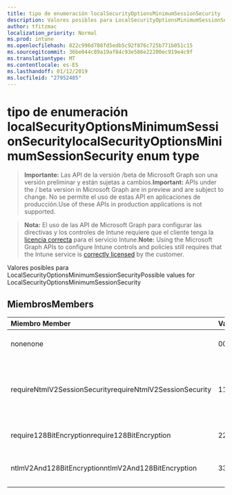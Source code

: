 ```yaml
---
title: tipo de enumeración localSecurityOptionsMinimumSessionSecurity
description: Valores posibles para LocalSecurityOptionsMinimumSessionSecurity
author: tfitzmac
localization_priority: Normal
ms.prod: intune
ms.openlocfilehash: 822c996d788fd5edb5c92f876c725b771b051c15
ms.sourcegitcommit: 36be044c89a19af84c93e586e22200ec919e4c9f
ms.translationtype: MT
ms.contentlocale: es-ES
ms.lasthandoff: 01/12/2019
ms.locfileid: "27952485"
---
```

# <a name="localsecurityoptionsminimumsessionsecurity-enum-type"></a><span data-ttu-id="04a94-103">tipo de enumeración localSecurityOptionsMinimumSessionSecurity</span><span class="sxs-lookup"><span data-stu-id="04a94-103">localSecurityOptionsMinimumSessionSecurity enum type</span></span>

> <span data-ttu-id="04a94-104">**Importante:** Las API de la versión /beta de Microsoft Graph son una versión preliminar y están sujetas a cambios.</span><span class="sxs-lookup"><span data-stu-id="04a94-104">**Important:** APIs under the / beta version in Microsoft Graph are in preview and are subject to change.</span></span> <span data-ttu-id="04a94-105">No se permite el uso de estas API en aplicaciones de producción.</span><span class="sxs-lookup"><span data-stu-id="04a94-105">Use of these APIs in production applications is not supported.</span></span>

> <span data-ttu-id="04a94-106">**Nota:** El uso de las API de Microsoft Graph para configurar las directivas y los controles de Intune requiere que el cliente tenga la [licencia correcta](https://go.microsoft.com/fwlink/?linkid=839381) para el servicio Intune.</span><span class="sxs-lookup"><span data-stu-id="04a94-106">**Note:** Using the Microsoft Graph APIs to configure Intune controls and policies still requires that the Intune service is [correctly licensed](https://go.microsoft.com/fwlink/?linkid=839381) by the customer.</span></span>

<span data-ttu-id="04a94-107">Valores posibles para LocalSecurityOptionsMinimumSessionSecurity</span><span class="sxs-lookup"><span data-stu-id="04a94-107">Possible values for LocalSecurityOptionsMinimumSessionSecurity</span></span>
## <a name="members"></a><span data-ttu-id="04a94-108">Miembros</span><span class="sxs-lookup"><span data-stu-id="04a94-108">Members</span></span>
|<span data-ttu-id="04a94-109">Miembro	</span><span class="sxs-lookup"><span data-stu-id="04a94-109">Member</span></span>|<span data-ttu-id="04a94-110">Valor</span><span class="sxs-lookup"><span data-stu-id="04a94-110">Value</span></span>|<span data-ttu-id="04a94-111">Descripción</span><span class="sxs-lookup"><span data-stu-id="04a94-111">Description</span></span>|
|:---|:---|:---|
|<span data-ttu-id="04a94-112">none</span><span class="sxs-lookup"><span data-stu-id="04a94-112">none</span></span>|<span data-ttu-id="04a94-113">0</span><span class="sxs-lookup"><span data-stu-id="04a94-113">0</span></span>|<span data-ttu-id="04a94-114">Enviar respuestas de LM y NTLM</span><span class="sxs-lookup"><span data-stu-id="04a94-114">Send LM & NTLM responses</span></span>|
|<span data-ttu-id="04a94-115">requireNtmlV2SessionSecurity</span><span class="sxs-lookup"><span data-stu-id="04a94-115">requireNtmlV2SessionSecurity</span></span>|<span data-ttu-id="04a94-116">1</span><span class="sxs-lookup"><span data-stu-id="04a94-116">1</span></span>|<span data-ttu-id="04a94-117">Enviar la seguridad de sesión LM & NTLM de usar NTLMv2 si negociar</span><span class="sxs-lookup"><span data-stu-id="04a94-117">Send LM & NTLM-use NTLMv2 session security if negotiated</span></span>|
|<span data-ttu-id="04a94-118">require128BitEncryption</span><span class="sxs-lookup"><span data-stu-id="04a94-118">require128BitEncryption</span></span>|<span data-ttu-id="04a94-119">2</span><span class="sxs-lookup"><span data-stu-id="04a94-119">2</span></span>|<span data-ttu-id="04a94-120">Enviar respuestas de LM y NTLM</span><span class="sxs-lookup"><span data-stu-id="04a94-120">Send LM & NTLM responses only</span></span>|
|<span data-ttu-id="04a94-121">ntlmV2And128BitEncryption</span><span class="sxs-lookup"><span data-stu-id="04a94-121">ntlmV2And128BitEncryption</span></span>|<span data-ttu-id="04a94-122">3</span><span class="sxs-lookup"><span data-stu-id="04a94-122">3</span></span>|<span data-ttu-id="04a94-123">Enviar respuestas de LM & NTLMv2</span><span class="sxs-lookup"><span data-stu-id="04a94-123">Send LM & NTLMv2 responses only</span></span>|





